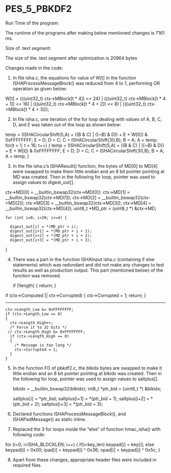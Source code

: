 # PES_5_PBKDF2
Run Time of the program:

The runtime of the programs after making below mentioned changes is  7161 ms.

Size of .text segment:

The size of the .text segment after optimization is 20964 bytes


Changes made in the code:

1.	In file isha.c, the equations for value of W[t] in the function ISHAProcessMessageBlock() was reduced from 4 to 1, performing OR operation as given below:


  W[t] =   (((uint32_t) ctx->MBlock[t * 4]) << 24)            | 
              (((uint32_t) ctx->MBlock[t * 4 + 1]) << 16)     | 
              (((uint32_t) ctx->MBlock[t * 4 + 2]) << 8)      | 
              (((uint32_t) ctx->MBlock[t * 4 + 3]));


2.	In file isha.c, one iteration of the for loop dealing with values of A, B, C, D, and E was taken out of the loop as shown below:



temp = (ISHACircularShift(5,A) + ((B & C) | ((~B) & D)) + E + W[0]) & 0xFFFFFFFF;
  	E = D;
  	D = C;
  	C = ISHACircularShift(30,B);
  	B = A;
  	A = temp;
  	for(t = 1; t < 16; t++) {
temp = (ISHACircularShift(5,A) + ((B & C) | ((~B) & D)) + E + W[t]) & 0xFFFFFFFF;
    	E = D;
    	D = C;
    	C = ISHACircularShift(30,B);
    	B = A;
    	A = temp;
      }

3.	In the file isha.c’s ISHAResult() function, the bytes of MD[0] to MD[4] were swapped to make them little endian and an 8 bit pointer pointing at MD was created. Then in the following for loop, pointer was used to assign values to digest_out[].



   ctx->MD[0] = __builtin_bswap32(ctx->MD[0]);
   ctx->MD[1] = __builtin_bswap32(ctx->MD[1]);
   ctx->MD[2] = __builtin_bswap32(ctx->MD[2]);
   ctx->MD[3] = __builtin_bswap32(ctx->MD[3]);
   ctx->MD[4] = __builtin_bswap32(ctx->MD[4]);
   uint8_t *MD_ptr = (uint8_t *) &ctx->MD;

  	for (int i=0; i<20; i+=4) {

	  digest_out[i] = *(MD_ptr + i);
	  digest_out[i+1] = *(MD_ptr + i + 1);
	  digest_out[i+2] = *(MD_ptr + i + 2);
	  digest_out[i+3] = *(MD_ptr + i + 3);

  } 


4.	There was a part in the function ISHAInput isha.c (containing if else statements) which was redundant and did not make any changes to test results as well as production output. This part (mentioned below) of the function was removed.


	if (!length)
  {
    return;
  }

  if (ctx->Computed || ctx->Corrupted)
  {
    ctx->Corrupted = 1;
    return;
  }
______________________________________


    ctx->Length_Low &= 0xFFFFFFFF;
    if (ctx->Length_Low == 0)
    {
      ctx->Length_High++;
      /* Force it to 32 bits */
     // ctx->Length_High &= 0xFFFFFFFF;
      if (ctx->Length_High == 0)
      {
        /* Message is too long */
        ctx->Corrupted = 1;
      }
    }



5.	In the function F() of pbkdf2.c, the blkidx bytes are swapped to make it little endian and an 8 bit pointer pointing at blkidx was created. Then in the following for loop, pointer was used to assign values to saltplus[].



      blkidx = __builtin_bswap32(blkidx);
      int8_t *ptr_bid = (uint8_t *) &blkidx;

  	  saltplus[i] = *ptr_bid;
    	saltplus[i+1] = *(ptr_bid + 1);
    	saltplus[i+2] = *(ptr_bid + 2);
      saltplus[i+3] = *(ptr_bid + 3);


6.	Declared functions ISHAProcessMessageBlock(), and ISHAPadMessage() as static inline.

7.	Replaced the 3 for loops inside the “else” of function hmac_isha() with following code:


for (i=0; i<ISHA_BLOCKLEN; i++)
	{
		  if(i<key_len)
			keypad[i] = key[i];
		  else
			keypad[i] = 0x00;
		  ipad[i] = keypad[i] ^ 0x36;
		  opad[i] = keypad[i] ^ 0x5c;
}


8.	Apart from these changes, appropriate header files were included in required files.
